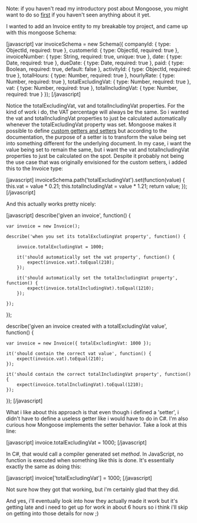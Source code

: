 Note: if you haven't read my introductory post about Mongoose, you might want to do so <a href="http://davybrion.com/blog/2011/07/first-steps-with-mongodb-mongoose-and-jasmine-node-on-node-js/" target="_blank">first</a> if you haven't seen anything about it yet.

I wanted to add an Invoice entity to my breakable toy project, and came up with this mongoose Schema:

<div>
[javascript]
var invoiceSchema = new Schema({
	companyId: { type: ObjectId, required: true },
	customerId: { type: ObjectId, required: true },
	invoiceNumber: { type: String, required: true, unique: true },
	date: { type: Date, required: true },
	dueDate: { type: Date, required: true }, 
	paid: { type: Boolean, required: true, default: false },
	activityId: { type: ObjectId, required: true },
	totalHours: { type: Number, required: true },
	hourlyRate: { type: Number, required: true },
	totalExcludingVat: { type: Number, required: true },
	vat: { type: Number, required: true }, 
	totalIncludingVat: { type: Number, required: true } 
});
[/javascript]
</div>

Notice the totalExcludingVat, vat and totalIncludingVat properties. For the kind of work i do, the VAT percentage will always be the same. So i wanted the vat and totalIncludingVat properties to just be calculated automatically whenever the totalExcludingVat property was set. Mongoose makes it possible to define <a href="http://mongoosejs.com/docs/getters-setters.html" target="_blank">custom getters and setters</a> but according to the documentation, the purpose of a setter is to transform the value being set into something different for the underlying document. In my case, i want the value being set to remain the same, but i want the vat and totalIncludingVat properties to just be calculated on the spot. Despite it probably not being the use case that was originally envisioned for the custom setters, i added this to the Invoice type:

<div>
[javascript]
invoiceSchema.path('totalExcludingVat').set(function(value) {
	this.vat = value * 0.21;
	this.totalIncludingVat = value * 1.21;
	return value;
});
[/javascript]
</div>

And this actually works pretty nicely:

<div>
[javascript]
describe('given an invoice', function() {

	var invoice = new Invoice();

	describe('when you set its totalExcludingVat property', function() {
		
		invoice.totalExcludingVat = 1000;

		it('should automatically set the vat property', function() {
			expect(invoice.vat).toEqual(210);
		});

		it('should automatically set the totalIncludingVat property', function() {
			expect(invoice.totalIncludingVat).toEqual(1210);
		});

	});
});

describe('given an invoice created with a totalExcludingVat value', function() {

	var invoice = new Invoice({ totalExcludingVat: 1000 });

	it('should contain the correct vat value', function() {
		expect(invoice.vat).toEqual(210);
	});

	it('should contain the correct totalIncludingVat property', function() {
		expect(invoice.totalIncludingVat).toEqual(1210);
	});
});
[/javascript]
</div>

What i like about this approach is that even though i defined a 'setter', i didn't have to define a useless getter like i would have to do in C#. I'm also curious how Mongoose implements the setter behavior. Take a look at this line:

<div>
[javascript]
invoice.totalExcludingVat = 1000;
[/javascript]
</div>

In C#, that would call a compiler generated set <em>method</em>. In JavaScript, no function is executed when something like this is done. It's essentially exactly the same as doing this:

<div>
[javascript]
invoice['totalExcludingVat'] = 1000;
[/javascript]
</div>

Not sure how they got that working, but i'm certainly glad that they did.

And yes, i'll eventually look into how they actually made it work but it's getting late and i need to get up for work in about 6 hours so i think i'll skip on getting into those details for now ;)